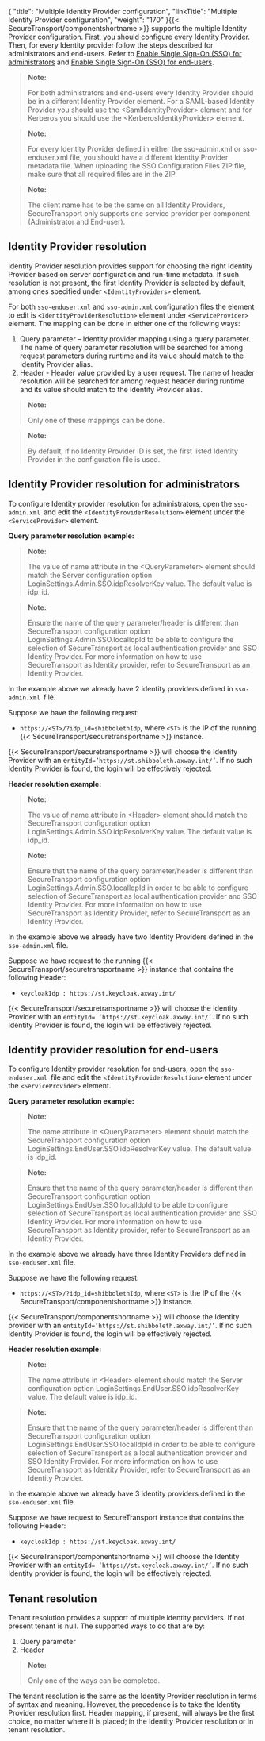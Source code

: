 {
    "title": "Multiple Identity Provider configuration",
    "linkTitle": "Multiple Identity Provider configuration",
    "weight": "170"
}{{< SecureTransport/componentshortname  >}} supports the multiple Identity Provider configuration. First, you should configure every Identity Provider. Then, for every Identity provider follow the steps described for administrators and end-users. Refer to [Enable Single Sign-On (SSO) for administrators](../c_st_enable_sso_admin#Enable) and [Enable Single Sign-On (SSO) for end-users](../c_st_enable_sso_endusers#Enable2).

> **Note:**
>
> For both administrators and end-users every Identity Provider should be in a different Identity Provider element. For a SAML-based Identity Provider you should use the &lt;SamlIdentityProvider> element and for Kerberos you should use the &lt;KerberosIdentityProvider> element.

> **Note:**
>
> For every Identity Provider defined in either the sso-admin.xml or sso-enduser.xml file, you should have a different Identity Provider metadata file. When uploading the SSO Configuration Files ZIP file, make sure that all required files are in the ZIP.

> **Note:**
>
> The client name has to be the same on all Identity Providers, SecureTransport only supports one service provider per component (Administrator and End-user).

## Identity Provider resolution

Identity Provider resolution provides support for choosing the right Identity Provider based on server configuration and run-time metadata. If such resolution is not present, the first Identity Provider is selected by default, among ones specified under `<IdentityProviders>` element.

For both `sso-enduser.xml` and `sso-admin.xml` configuration files the element to edit is `<IdentityProviderResolution>` element under `<ServiceProvider>` element. The mapping can be done in either one of the following ways:

1.  Query parameter – Identity provider mapping using a query parameter. The name of query parameter resolution will be searched for among request parameters during runtime and its value should match to the Identity Provider alias.
2.  Header - Header value provided by a user request. The name of header resolution will be searched for among request header during runtime and its value should match to the Identity Provider alias.

> **Note:**
>
> Only one of these mappings can be done.

> **Note:**
>
> By default, if no Identity Provider ID is set, the first listed Identity Provider in the configuration file is used.

## Identity Provider resolution for administrators

To configure Identity provider resolution for administrators, open the `sso-admin.xml `and edit the `<IdentityProviderResolution>` element under the `<ServiceProvider>` element.

**Query parameter resolution example:**



> **Note:**
>
> The value of name attribute in the &lt;QueryParameter> element should match the Server configuration option LoginSettings.Admin.SSO.idpResolverKey value. The default value is idp\_id.

> **Note:**
>
> Ensure the name of the query parameter/header is different than SecureTransport configuration option LoginSettings.Admin.SSO.localIdpId to be able to configure the selection of SecureTransport as local authentication provider and SSO Identity Provider. For more information on how to use SecureTransport as Identity provider, refer to SecureTransport as an Identity Provider.

In the example above we already have 2 identity providers defined in `sso-admin.xml `file.

Suppose we have the following request:

-   `https://<ST>/?idp_id=shibbolethIdp`, where `<ST>` is the IP of the running {{< SecureTransport/securetransportname >}} instance.

{{< SecureTransport/securetransportname  >}} will choose the Identity Provider with an e`ntityId=’https://st.shibboleth.axway.int/’`. If no such Identity Provider is found, the login will be effectively rejected.

**Header resolution example:**



> **Note:**
>
> The value of name attribute in &lt;Header> element should match the SecureTransport configuration option LoginSettings.Admin.SSO.idpResolverKey value. The default value is idp\_id.

> **Note:**
>
> Ensure that the name of the query parameter/header is different than SecureTransport configuration option LoginSettings.Admin.SSO.localIdpId in order to be able to configure selection of SecureTransport as local authentication provider and SSO Identity Provider. For more information on how to use SecureTransport as Identity Provider, refer to SecureTransport as an Identity Provider.

In the example above we already have two Identity Providers defined in the `sso-admin.xml` file.

Suppose we have request to the running {{< SecureTransport/securetransportname  >}} instance that contains the following Header:

-   `keycloakIdp : https://st.keycloak.axway.int/`

{{< SecureTransport/securetransportname  >}} will choose the Identity Provider with an `entityId= ‘https://st.keycloak.axway.int/’`. If no such Identity Provider is found, the login will be effectively rejected.

## Identity provider resolution for end-users

To configure Identity provider resolution for end-users, open the `sso-enduser.xml `file and edit the `<IdentityProviderResolution>` element under the `<ServiceProvider>` element.

**Query parameter resolution example:**



> **Note:**
>
> The name attribute in &lt;QueryParameter> element should match the SecureTransport configuration option LoginSettings.EndUser.SSO.idpResolverKey value. The default value is idp\_id.

> **Note:**
>
> Ensure that the name of the query parameter/header is different than SecureTransport configuration option LoginSettings.EndUser.SSO.localIdpId to be able to configure selection of SecureTransport as local authentication provider and SSO Identity Provider. For more information on how to use SecureTransport as Identity provider, refer to SecureTransport as an Identity Provider.

In the example above we already have three Identity Providers defined in `sso-enduser.xml` file.

Suppose we have the following request:

-   `https://<ST>/?idp_id=shibbolethIdp`, where `<ST>` is the IP of the {{< SecureTransport/componentshortname >}} instance.

{{< SecureTransport/componentshortname  >}} will choose the Identity provider with an `entityId=’https://st.shibboleth.axway.int/’`. If no such Identity Provider is found, the login will be effectively rejected.

**Header resolution example:**



> **Note:**
>
> The name attribute in &lt;Header> element should match the Server configuration option LoginSettings.EndUser.SSO.idpResolverKey value. The default value is idp\_id.

> **Note:**
>
> Ensure that the name of the query parameter/header is different than SecureTransport configuration option LoginSettings.EndUser.SSO.localIdpId in order to be able to configure selection of SecureTransport as a local authentication provider and SSO Identity Provider. For more information on how to use SecureTransport as Identity Provider, refer to SecureTransport as an Identity Provider.

In the example above we already have 3 identity providers defined in the `sso-enduser.xml` file.

Suppose we have request to SecureTransport instance that contains the following Header:

-   `keycloakIdp : https://st.keycloak.axway.int/`

{{< SecureTransport/componentshortname  >}} will choose the Identity Provider with an `entityId= ‘https://st.keycloak.axway.int/’`. If no such Identity provider is found, the login will be effectively rejected.

## Tenant resolution

Tenant resolution provides a support of multiple identity providers. If not present tenant is null. The supported ways to do that are by:

1.  Query parameter
2.  Header

> **Note:**
>
> Only one of the ways can be completed.

The tenant resolution is the same as the Identity Provider resolution in terms of syntax and meaning. However, the precedence is to take the Identity Provider resolution first. Header mapping, if present, will always be the first choice, no matter where it is placed; in the Identity Provider resolution or in tenant resolution.
